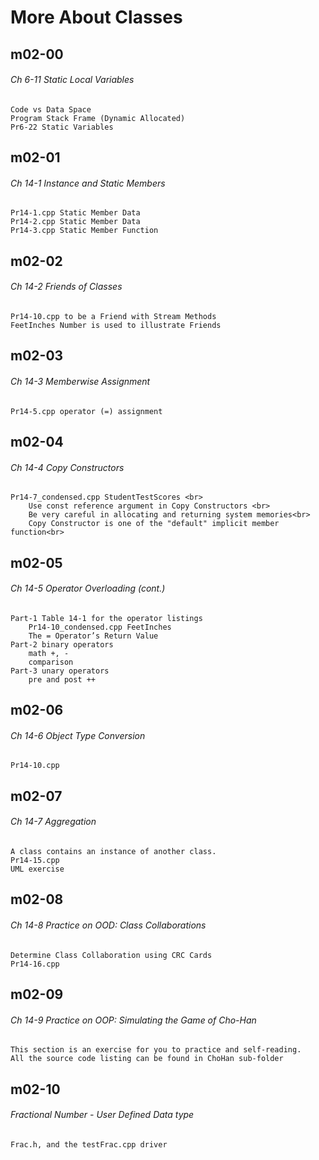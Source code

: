 # More About Classes

## m02-00
###### Ch 6-11 Static Local Variables
    Code vs Data Space
    Program Stack Frame (Dynamic Allocated)
    Pr6-22 Static Variables

## m02-01
###### Ch 14-1 Instance and Static Members
    Pr14-1.cpp Static Member Data
    Pr14-2.cpp Static Member Data
    Pr14-3.cpp Static Member Function

## m02-02
###### Ch 14-2 Friends of Classes
    Pr14-10.cpp to be a Friend with Stream Methods
    FeetInches Number is used to illustrate Friends

## m02-03
###### Ch 14-3 Memberwise Assignment
    Pr14-5.cpp operator (=) assignment

## m02-04
###### Ch 14-4 Copy Constructors
    Pr14-7_condensed.cpp StudentTestScores <br>
        Use const reference argument in Copy Constructors <br>
        Be very careful in allocating and returning system memories<br>
        Copy Constructor is one of the "default" implicit member function<br>

## m02-05
###### Ch 14-5 Operator Overloading (cont.)
    Part-1 Table 14-1 for the operator listings
        Pr14-10_condensed.cpp FeetInches
        The = Operator’s Return Value
    Part-2 binary operators
        math +, - 
        comparison
    Part-3 unary operators
        pre and post ++ 


## m02-06
###### Ch 14-6 Object Type Conversion
    Pr14-10.cpp

## m02-07
###### Ch 14-7 Aggregation
    A class contains an instance of another class. 
    Pr14-15.cpp
    UML exercise

## m02-08
###### Ch 14-8 Practice on OOD: Class Collaborations
    Determine Class Collaboration using CRC Cards
    Pr14-16.cpp

## m02-09
###### Ch 14-9 Practice on OOP: Simulating the Game of Cho-Han 
    This section is an exercise for you to practice and self-reading. 
    All the source code listing can be found in ChoHan sub-folder

## m02-10
###### Fractional Number - User Defined Data type
    Frac.h, and the testFrac.cpp driver

